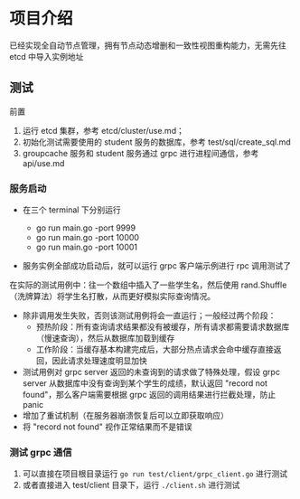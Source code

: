 # 项目介绍

已经实现全自动节点管理，拥有节点动态增删和一致性视图重构能力，无需先往 etcd 中导入实例地址

## 测试

前置

1. 运行 etcd 集群，参考 etcd/cluster/use.md；
2. 初始化测试需要使用的 student 服务的数据库，参考 test/sql/create_sql.md
3. groupcache 服务和 student 服务通过 grpc 进行进程间通信，参考 api/use.md

### 服务启动

- 在三个 terminal 下分别运行
  - go run main.go -port 9999
  - go run main.go -port 10000
  - go run main.go -port 10001

- 服务实例全部成功启动后，就可以运行 grpc 客户端示例进行 rpc 调用测试了

在实际的测试用例中：往一个数组中插入了一些学生名，然后使用 rand.Shuffle （洗牌算法）将学生名打散，从而更好模拟实际查询情况。
- 除非调用发生失败，否则该测试用例将会一直运行；一般经过两个阶段：
  - 预热阶段：所有查询请求结果都没有被缓存，所有请求都需要请求数据库（慢速查询），然后从数据库加载到缓存
  - 工作阶段：当缓存基本构建完成后，大部分热点请求会命中缓存直接返回，因此请求处理速度明显加快
- 测试用例对 grpc server 返回的未查询到的请求做了特殊处理，假设 grpc server 从数据库中没有查询到某个学生的成绩，默认返回 "record not found"，那么客户端需要根据 grpc 返回的调用结果进行拦截处理，防止 panic
- 增加了重试机制（在服务器崩溃恢复后可以立即获取响应）
- 将 "record not found" 视作正常结果而不是错误

### 测试 grpc 通信

1. 可以直接在项目根目录运行 `go run test/client/grpc_client.go` 进行测试
2. 或者直接进入 test/client 目录下，运行 `./client.sh` 进行测试

